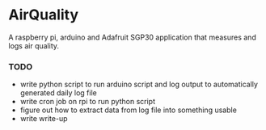 # AirQuality
A raspberry pi, arduino and Adafruit SGP30 application that measures and logs air quality. 

### TODO 
- write python script to run arduino script and log output to automatically generated daily log file 
- write cron job on rpi to run python script
- figure out how to extract data from log file into something usable 
- write write-up 
